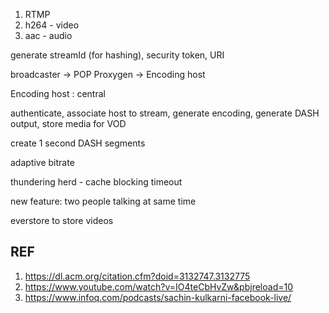 
1. RTMP
2. h264 - video
3. aac - audio

generate streamId (for hashing), security token, URI

broadcaster →  POP Proxygen →  Encoding host

Encoding host : central 

authenticate, associate host to stream, generate encoding, generate DASH output, store media for VOD

create 1 second DASH segments

adaptive bitrate

thundering herd - cache blocking timeout

new feature: two people talking at same time 

everstore to store videos

## REF

1. https://dl.acm.org/citation.cfm?doid=3132747.3132775
2. https://www.youtube.com/watch?v=IO4teCbHvZw&pbjreload=10
3. https://www.infoq.com/podcasts/sachin-kulkarni-facebook-live/
